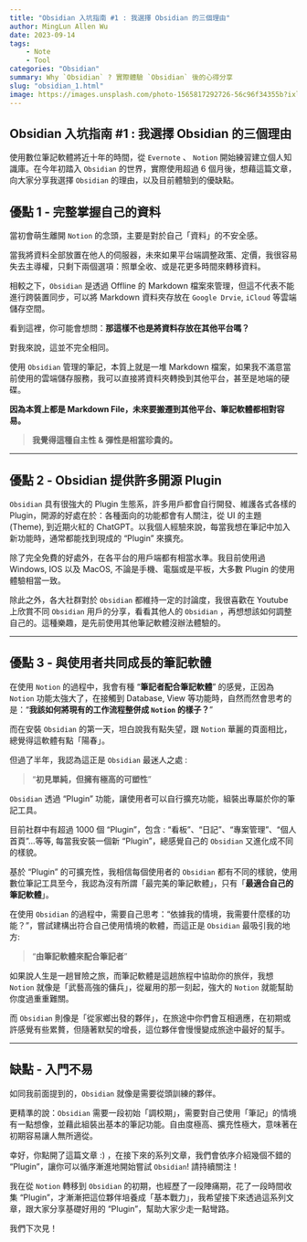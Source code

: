 ```yaml
---
title: "Obsidian 入坑指南 #1 : 我選擇 Obsidian 的三個理由"
author: MingLun Allen Wu
date: 2023-09-14
tags: 
    - Note
    - Tool
categories: "Obsidian"
summary: Why `Obsidian` ? 實際體驗 `Obsidian` 後的心得分享 
slug: "obsidian_1.html"
image: https://images.unsplash.com/photo-1565817292726-56c96f34355b?ixlib=rb-4.0.3&ixid=M3wxMjA3fDB8MHxwaG90by1wYWdlfHx8fGVufDB8fHx8fA%3D%3D&auto=format&fit=crop&w=2969&q=80
---
```


## Obsidian 入坑指南 #1 : 我選擇 Obsidian 的三個理由

使用數位筆記軟體將近十年的時間，從 `Evernote` 、 `Notion` 開始練習建立個人知識庫。在今年初踏入 `Obsidian` 的世界，實際使用超過 6 個月後，想藉這篇文章，向大家分享我選擇 `Obsidian` 的理由，以及目前體驗到的優缺點。

## 優點 1 - 完整掌握自己的資料

當初會萌生離開 `Notion` 的念頭，主要是對於自己「資料」的不安全感。

當我將資料全部放置在他人的伺服器，未來如果平台端調整政策、定價，我很容易失去主導權，只剩下兩個選項：照單全收、或是花更多時間來轉移資料。

相較之下，`Obsidian` 是透過 Offline 的 Markdown 檔案來管理，但這不代表不能進行跨裝置同步，可以將 Markdown 資料夾存放在 `Google Drvie`, `iCloud` 等雲端儲存空間。

看到這裡，你可能會想問：**那這樣不也是將資料存放在其他平台嗎？**

對我來說，這並不完全相同。

使用 `Obsidian` 管理的筆記，本質上就是一堆 Markdown 檔案，如果我不滿意當前使用的雲端儲存服務，我可以直接將資料夾轉換到其他平台，甚至是地端的硬碟。

**因為本質上都是 Markdown File，未來要搬遷到其他平台、筆記軟體都相對容易。**

> **我覺得這種自主性 & 彈性是相當珍貴的。**

---

## 優點 2 - Obsidian 提供許多開源 Plugin

`Obsidian` 具有很強大的 Plugin 生態系，許多用戶都會自行開發、維護各式各樣的 Plugin，開源的好處在於：各種面向的功能都會有人關注，從 UI 的主題 (Theme), 到近期火紅的 ChatGPT。以我個人經驗來說，每當我想在筆記中加入新功能時，通常都能找到現成的 “Plugin” 來擴充。

除了完全免費的好處外，在各平台的用戶端都有相當水準。我目前使用過 Windows, IOS 以及 MacOS, 不論是手機、電腦或是平板，大多數 Plugin 的使用體驗相當一致。

除此之外，各大社群對於 `Obsidian` 都維持一定的討論度，我很喜歡在 Youtube 上欣賞不同 `Obsidian` 用戶的分享，看看其他人的 `Obsidian` ，再想想該如何調整自己的。這種樂趣，是先前使用其他筆記軟體沒辦法體驗的。

---

## 優點 3 - 與使用者共同成長的筆記軟體

在使用 `Notion` 的過程中，我會有種 “**筆記者配合筆記軟體**” 的感覺，正因為 `Notion` 功能太強大了，在接觸到 Database, View 等功能時，自然而然會思考的是：“**我該如何將現有的工作流程整併成 `Notion` 的樣子？**”

而在安裝 `Obsidian` 的第一天，坦白說我有點失望，跟 `Notion` 華麗的頁面相比，總覺得這軟體有點「陽春」。

但過了半年，我認為這正是 `Obsidian` 最迷人之處 :

> “**初見單純，但擁有極高的可塑性**”

`Obsidian` 透過 “Plugin” 功能，讓使用者可以自行擴充功能，組裝出專屬於你的筆記工具。

目前社群中有超過 1000 個 “Plugin”，包含 : “看板”、“日記”、“專案管理”、“個人首頁”…等等, 每當我安裝一個新 “Plugin”，總感覺自己的 `Obsidian` 又進化成不同的樣貌。

基於 “Plugin” 的可擴充性，我相信每個使用者的 `Obsidian` 都有不同的樣貌，使用數位筆記工具至今，我認為沒有所謂「最完美的筆記軟體」，只有「**最適合自己的筆記軟體**」。

在使用 `Obsidian` 的過程中，需要自己思考：“依據我的情境，我需要什麼樣的功能？”，嘗試建構出符合自己使用情境的軟體，而這正是 `Obsidian` 最吸引我的地方:

> “**由筆記軟體來配合筆記者**”

如果說人生是一趟冒險之旅，而筆記軟體是這趟旅程中協助你的旅伴，我想 `Notion` 就像是「武藝高強的傭兵」，從雇用的那一刻起，強大的 `Notion` 就能幫助你度過重重難關。

而 `Obsidian` 則像是「從家鄉出發的夥伴」，在旅途中你們會互相適應，在初期或許感覺有些累贅，但隨著默契的增長，這位夥伴會慢慢變成旅途中最好的幫手。

---

## 缺點 - 入門不易

如同我前面提到的，`Obsidian` 就像是需要從頭訓練的夥伴。

更精準的說：`Obsidian` 需要一段初始「調校期」，需要對自己使用「筆記」的情境有一點想像，並藉此組裝出基本的筆記功能。自由度極高、擴充性極大，意味著在初期容易讓人無所適從。

幸好，你點開了這篇文章 :) ，在接下來的系列文章，我們會依序介紹幾個不錯的 “Plugin”，讓你可以循序漸進地開始嘗試 `Obsidian`! 請持續關注！

我在從 `Notion` 轉移到 `Obsidian` 的初期，也經歷了一段陣痛期，花了一段時間收集 “Plugin”，才漸漸把這位夥伴培養成「基本戰力」，我希望接下來透過這系列文章，跟大家分享基礎好用的 “Plugin”，幫助大家少走一點彎路。

我們下次見！

